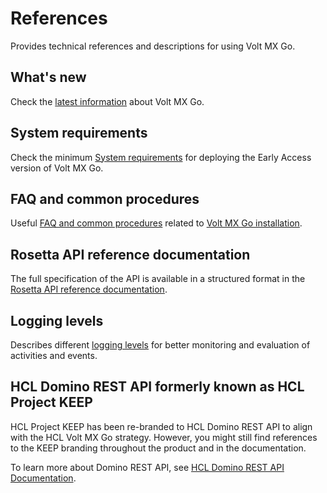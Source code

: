 # References

Provides technical references and descriptions for using Volt MX Go.

## What's new

Check the [latest information](whatisnew.md) about Volt MX Go.

## System requirements

Check the minimum [System requirements](../tutorials/sysreq.md) for deploying the Early Access version of Volt MX Go.

## FAQ and common procedures

Useful [FAQ and common procedures](kubecheatsheet.md) related to [Volt MX Go installation](../tutorials/installation.md).

## Rosetta API reference documentation

The full specification of the API is available in a structured format in the [Rosetta API reference documentation](https://help.hcltechsw.com/docs/voltmxgo/javadoc/index.html).

## Logging levels

Describes different [logging levels](reflogginglevels.md) for better monitoring and evaluation of activities and events. 

## HCL Domino REST API formerly known as HCL Project KEEP

HCL Project KEEP has been re-branded to HCL Domino REST API to align with the HCL Volt MX Go strategy. However, you might still find references to the KEEP branding throughout the product and in the documentation.

To learn more about Domino REST API, see [HCL Domino REST API Documentation](https://opensource.hcltechsw.com/Domino-rest-api/index.html).

